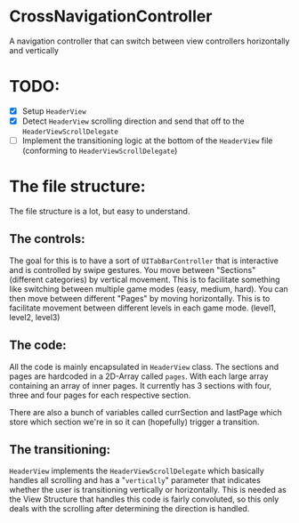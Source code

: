 # CrossNavigationController
A navigation controller that can switch between view controllers horizontally and vertically

# TODO:

-[x] Setup `HeaderView`
-[x] Detect `HeaderView` scrolling direction and send that off to the `HeaderViewScrollDelegate`
-[ ] Implement the transitioning logic at the bottom of the `HeaderView` file (conforming to `HeaderViewScrollDelegate`)

# The file structure:
The file structure is a lot, but easy to understand.

## The controls:
The goal for this is to have a sort of `UITabBarController` that is interactive and is controlled by swipe gestures. You move between "Sections" (different categories) by vertical movement. This is to facilitate something like switching between multiple game modes (easy, medium, hard). You can then move between different "Pages" by moving horizontally. This is to facilitate movement between different levels in each game mode. (level1, level2, level3)

## The code:
All the code is mainly encapsulated in `HeaderView` class. The sections and pages are hardcoded in a 2D-Array called `pages`. With each large array containing an array of inner pages. It currently has 3 sections with four, three and four pages for each respective section.

There are also a bunch of variables called currSection and lastPage which store which section we're in so it can (hopefully) trigger a transition.

## The transitioning:
`HeaderView` implements the `HeaderViewScrollDelegate` which basically handles all scrolling and has a "`vertically`" parameter that indicates whether the user is transitioning vertically or horizontally. This is needed as the View Structure that handles this code is fairly convoluted, so this only deals with the scrolling after determining the direction is handled.
